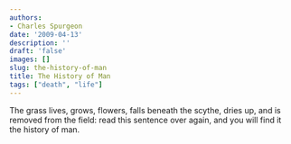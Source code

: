 ```yaml
---
authors:
- Charles Spurgeon
date: '2009-04-13'
description: ''
draft: 'false'
images: []
slug: the-history-of-man
title: The History of Man
tags: ["death", "life"]
---
```


The grass lives, grows, flowers, falls beneath the scythe, dries up, and is removed from the field: read this sentence over again, and you will find it the history of man.